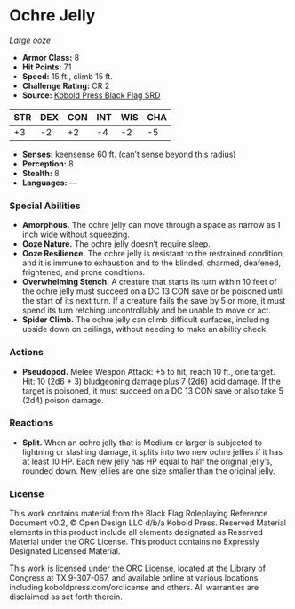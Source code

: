 # Ochre Jelly

*Large ooze*

- **Armor Class:** 8
- **Hit Points:** 71
- **Speed:** 15 ft., climb 15 ft.
- **Challenge Rating:** CR 2
- **Source:** [Kobold Press Black Flag SRD](https://koboldpress.com/black-flag-roleplaying/)

| STR | DEX | CON | INT | WIS | CHA |
| --- | --- | --- | --- | --- | --- |
| +3 | -2 | +2 | -4 | -2 | -5 |

- **Senses:** keensense 60 ft. (can’t sense beyond this radius)
- **Perception:** 8
- **Stealth:** 8
- **Languages:** —

### Special Abilities

- **Amorphous.** The ochre jelly can move through a space as narrow as 1 inch wide without squeezing.
- **Ooze Nature.** The ochre jelly doesn’t require sleep.
- **Ooze Resilience.** The ochre jelly is resistant to the restrained condition, and it is immune to exhaustion and to the blinded, charmed, deafened, frightened, and prone conditions.
- **Overwhelming Stench.** A creature that starts its turn within 10 feet of the ochre jelly must succeed on a DC 13 CON save or be poisoned until the start of its next turn. If a creature fails the save by 5 or more, it must spend its turn retching uncontrollably and be unable to move or act.
- **Spider Climb.** The ochre jelly can climb difficult surfaces, including upside down on ceilings, without needing to make an ability check.

### Actions

- **Pseudopod.** Melee Weapon Attack: +5 to hit, reach 10 ft., one target. Hit: 10 (2d6 + 3) bludgeoning damage plus 7 (2d6) acid damage. If the target is poisoned, it must succeed on a DC 13 CON save or also take 5 (2d4) poison damage.

### Reactions

- **Split.** When an ochre jelly that is Medium or larger is subjected to lightning or slashing damage, it splits into two new ochre jellies if it has at least 10 HP. Each new jelly has HP equal to half the original jelly’s, rounded down. New jellies are one size smaller than the original jelly.

### License

This work contains material from the Black Flag Roleplaying Reference Document v0.2, © Open Design LLC d/b/a Kobold Press. Reserved Material elements in this product include all elements designated as Reserved Material under the ORC License. This product contains no Expressly Designated Licensed Material.

This work is licensed under the ORC License, located at the Library of Congress at TX 9-307-067, and available online at various locations including koboldpress.com/orclicense and others. All warranties are disclaimed as set forth therein.

